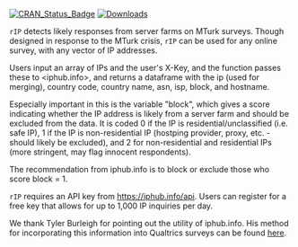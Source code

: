[![CRAN_Status_Badge](https://www.r-pkg.org/badges/version/rIP)](http://cran.r-project.org/package=rIP)
[![Downloads](http://cranlogs.r-pkg.org/badges/grand-total/rIP)](http://cranlogs.r-pkg.org/)

`rIP` detects likely responses from server farms on MTurk surveys. Though designed in response to the MTurk crisis, `rIP` can be used for any online survey, with any vector of IP addresses. 

Users input an array of IPs and the user's X-Key, and the function passes these to <iphub.info>, and returns a dataframe with the ip (used for merging), country code, country name, asn, isp, block, and hostname.

Especially important in this is the variable "block", which gives a score indicating whether the IP address is likely from a server farm and should be excluded from the data. It is coded 0 if the IP is residential/unclassified (i.e. safe IP), 1 if the IP is non-residential IP (hostping provider, proxy, etc. - should likely be excluded), and 2 for non-residential and residential IPs (more stringent, may flag innocent respondents).

The recommendation from iphub.info is to block or exclude those who score block = 1.

`rIP` requires an API key from <https://iphub.info/api>. Users can register for a free key that allows for up to 1,000 IP inquiries per day.

We thank Tyler Burleigh for pointing out the utility of iphub.info. His method for incorporating this information into Qualtrics surveys can be found [here](https://twitter.com/tylerburleigh/status/1042528912511848448?s=19).
